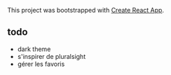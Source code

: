 This project was bootstrapped with [Create React App](https://github.com/facebook/create-react-app).

## todo

- dark theme
- s'inspirer de pluralsight
- gérer les favoris

